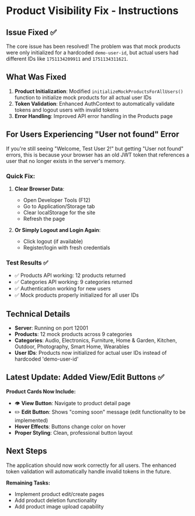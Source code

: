 # Product Visibility Fix - Instructions

## Issue Fixed ✅
The core issue has been resolved! The problem was that mock products were only initialized for a hardcoded `demo-user-id`, but actual users had different IDs like `1751134209911` and `1751134311621`.

## What Was Fixed
1. **Product Initialization**: Modified `initializeMockProductsForAllUsers()` function to initialize mock products for all actual user IDs
2. **Token Validation**: Enhanced AuthContext to automatically validate tokens and logout users with invalid tokens
3. **Error Handling**: Improved API error handling in the Products page

## For Users Experiencing "User not found" Error

If you're still seeing "Welcome, Test User 2!" but getting "User not found" errors, this is because your browser has an old JWT token that references a user that no longer exists in the server's memory.

### Quick Fix:
1. **Clear Browser Data**: 
   - Open Developer Tools (F12)
   - Go to Application/Storage tab
   - Clear localStorage for the site
   - Refresh the page

2. **Or Simply Logout and Login Again**:
   - Click logout (if available)
   - Register/login with fresh credentials

### Test Results ✅
- ✅ Products API working: 12 products returned
- ✅ Categories API working: 9 categories returned  
- ✅ Authentication working for new users
- ✅ Mock products properly initialized for all user IDs

## Technical Details
- **Server**: Running on port 12001
- **Products**: 12 mock products across 9 categories
- **Categories**: Audio, Electronics, Furniture, Home & Garden, Kitchen, Outdoor, Photography, Smart Home, Wearables
- **User IDs**: Products now initialized for actual user IDs instead of hardcoded 'demo-user-id'

## Latest Update: Added View/Edit Buttons ✅

**Product Cards Now Include:**
- 👁️ **View Button**: Navigate to product detail page
- ✏️ **Edit Button**: Shows "coming soon" message (edit functionality to be implemented)
- **Hover Effects**: Buttons change color on hover
- **Proper Styling**: Clean, professional button layout

## Next Steps
The application should now work correctly for all users. The enhanced token validation will automatically handle invalid tokens in the future.

**Remaining Tasks:**
- Implement product edit/create pages
- Add product deletion functionality
- Add product image upload capability